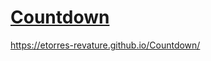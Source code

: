 # [Countdown](https://etorres-revature.github.io/Countdown/)

https://etorres-revature.github.io/Countdown/